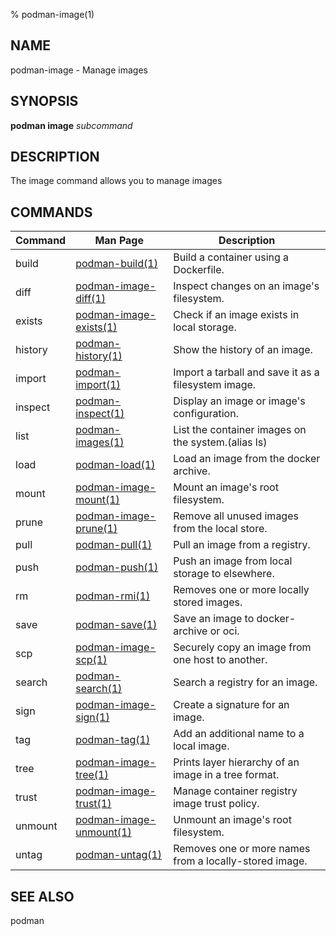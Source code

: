 % podman-image(1)

## NAME
podman\-image - Manage images

## SYNOPSIS
**podman image** *subcommand*

## DESCRIPTION
The image command allows you to manage images

## COMMANDS

| Command  | Man Page                                        | Description                                                                 |
| -------- | ----------------------------------------------- | --------------------------------------------------------------------------- |
| build    | [podman-build(1)](podman-build.1.md)            | Build a container using a Dockerfile.                                       |
| diff     | [podman-image-diff(1)](podman-image-diff.1.md)  | Inspect changes on an image's filesystem.                                   |
| exists   | [podman-image-exists(1)](podman-image-exists.1.md) | Check if an image exists in local storage.                               |
| history  | [podman-history(1)](podman-history.1.md)        | Show the history of an image.                                               |
| import   | [podman-import(1)](podman-import.1.md)              | Import a tarball and save it as a filesystem image.                         |
| inspect  | [podman-inspect(1)](podman-inspect.1.md)            | Display an image or image's configuration.                                   |
| list     | [podman-images(1)](podman-images.1.md)              | List the container images on the system.(alias ls)                          |
| load     | [podman-load(1)](podman-load.1.md)                  | Load an image from the docker archive.                                      |
| mount    | [podman-image-mount(1)](podman-image-mount.1.md)    | Mount an image's root filesystem.                                           |
| prune    | [podman-image-prune(1)](podman-image-prune.1.md)    | Remove all unused images from the local store.                              |
| pull     | [podman-pull(1)](podman-pull.1.md)                  | Pull an image from a registry.                                              |
| push     | [podman-push(1)](podman-push.1.md)                  | Push an image from local storage to elsewhere.                              |
| rm       | [podman-rmi(1)](podman-rmi.1.md)                    | Removes one or more locally stored images.                                  |
| save     | [podman-save(1)](podman-save.1.md)                  | Save an image to docker-archive or oci.                                     |
| scp      | [podman-image-scp(1)](podman-image-scp.1.md)         | Securely copy an image from one host to another.                            |
| search   | [podman-search(1)](podman-search.1.md)              | Search a registry for an image.                                             |
| sign     | [podman-image-sign(1)](podman-image-sign.1.md)      | Create a signature for an image.                                            |
| tag      | [podman-tag(1)](podman-tag.1.md)                    | Add an additional name to a local image.                                    |
| tree     | [podman-image-tree(1)](podman-image-tree.1.md)      | Prints layer hierarchy of an image in a tree format.                        |
| trust    | [podman-image-trust(1)](podman-image-trust.1.md)    | Manage container registry image trust policy.                               |
| unmount   | [podman-image-unmount(1)](podman-image-unmount.1.md)  | Unmount an image's root filesystem.                                         |
| untag    | [podman-untag(1)](podman-untag.1.md)                | Removes one or more names from a locally-stored image.                      |

## SEE ALSO
podman
